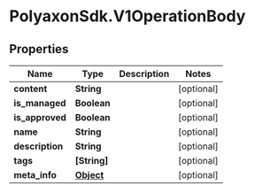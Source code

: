 # PolyaxonSdk.V1OperationBody

## Properties

Name | Type | Description | Notes
------------ | ------------- | ------------- | -------------
**content** | **String** |  | [optional] 
**is_managed** | **Boolean** |  | [optional] 
**is_approved** | **Boolean** |  | [optional] 
**name** | **String** |  | [optional] 
**description** | **String** |  | [optional] 
**tags** | **[String]** |  | [optional] 
**meta_info** | [**Object**](.md) |  | [optional] 


